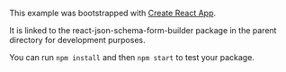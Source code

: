 This example was bootstrapped with [Create React App](https://github.com/facebook/create-react-app).

It is linked to the react-json-schema-form-builder package in the parent directory for development purposes.

You can run `npm install` and then `npm start` to test your package.
